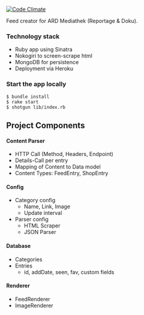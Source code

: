 [![Code Climate](https://codeclimate.com/github/MattesGroeger/rss-feed-creator.png)](https://codeclimate.com/github/MattesGroeger/rss-feed-creator)

Feed creator for ARD Mediathek (Reportage & Doku).

### Technology stack

* Ruby app using Sinatra
* Nokogiri to screen-scrape html
* MongoDB for persistence
* Deployment via Heroku

### Start the app locally

```shell
$ bundle install
$ rake start
$ shotgun lib/index.rb
```

## Project Components

#### Content Parser

* HTTP Call (Method, Headers, Endpoint)
* Details-Call per entry
* Mapping of Content to Data model
* Content Types: FeedEntry, ShopEntry

#### Config

* Category config
  * Name, Link, Image
  * Update interval
* Parser config
  * HTML Scraper
  * JSON Parser

#### Database

* Categories
* Entries
  * id, addDate, seen, fav, custom fields

#### Renderer

* FeedRenderer
* ImageRenderer
